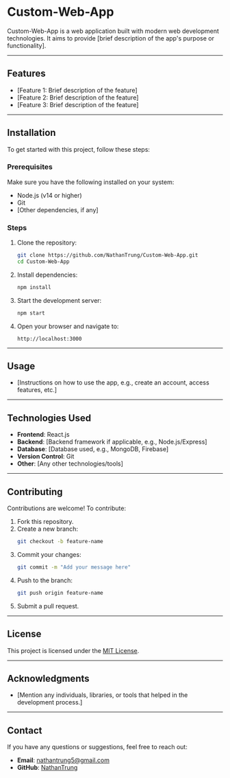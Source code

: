 # Custom-Web-App

Custom-Web-App is a web application built with modern web development technologies. It aims to provide [brief description of the app's purpose or functionality].

---

## Features

- [Feature 1: Brief description of the feature]
- [Feature 2: Brief description of the feature]
- [Feature 3: Brief description of the feature]

---

## Installation

To get started with this project, follow these steps:

### Prerequisites

Make sure you have the following installed on your system:

- Node.js (v14 or higher)
- Git
- [Other dependencies, if any]

### Steps

1. Clone the repository:
   ```bash
   git clone https://github.com/NathanTrung/Custom-Web-App.git
   cd Custom-Web-App
   ```

2. Install dependencies:
   ```bash
   npm install
   ```

3. Start the development server:
   ```bash
   npm start
   ```

4. Open your browser and navigate to:
   ```
   http://localhost:3000
   ```

---

## Usage

- [Instructions on how to use the app, e.g., create an account, access features, etc.]

---

## Technologies Used

- **Frontend**: React.js
- **Backend**: [Backend framework if applicable, e.g., Node.js/Express]
- **Database**: [Database used, e.g., MongoDB, Firebase]
- **Version Control**: Git
- **Other**: [Any other technologies/tools]

---

## Contributing

Contributions are welcome! To contribute:

1. Fork this repository.
2. Create a new branch:
   ```bash
   git checkout -b feature-name
   ```
3. Commit your changes:
   ```bash
   git commit -m "Add your message here"
   ```
4. Push to the branch:
   ```bash
   git push origin feature-name
   ```
5. Submit a pull request.

---

## License

This project is licensed under the [MIT License](LICENSE).

---

## Acknowledgments

- [Mention any individuals, libraries, or tools that helped in the development process.]

---

## Contact

If you have any questions or suggestions, feel free to reach out:

- **Email**: [nathantrung5@gmail.com](mailto:nathantrung5@gmail.com)
- **GitHub**: [NathanTrung](https://github.com/NathanTrung)
